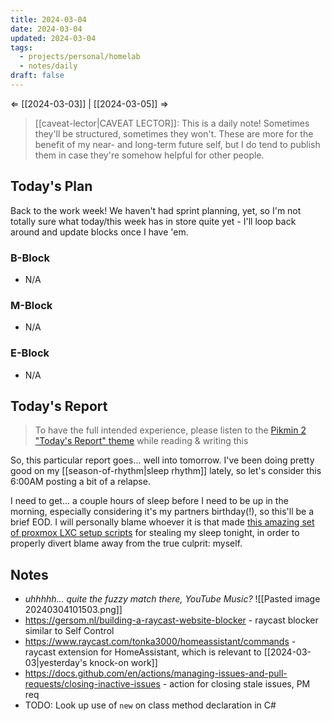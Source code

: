 ```yaml
---
title: 2024-03-04
date: 2024-03-04
updated: 2024-03-04
tags:
  - projects/personal/homelab
  - notes/daily
draft: false
---
```

⇐ [[2024-03-03]] | [[2024-03-05]] ⇒

> [[caveat-lector|CAVEAT LECTOR]]: This is a daily note! Sometimes they'll be structured, sometimes they won't. These are more for the benefit of my near- and long-term future self, but I do tend to publish them in case they're somehow helpful for other people.

## Today's Plan

Back to the work week! We haven't had sprint planning, yet, so I'm not totally sure what today/this week has in store quite yet - I'll loop back around and update blocks once I have 'em.

### B-Block

- N/A

### M-Block

- N/A

### E-Block

- N/A

## Today's Report

> To have the full intended experience, please listen to the [Pikmin 2 "Today's Report" theme](https://www.youtube.com/watch?v=l1fCmKZnq3U&list=PLwyW5mbdZMGN8mGTqvDhsBs37SW4TkHcw&index=85) while reading & writing this

So, this particular report goes... well into tomorrow. I've been doing pretty good on my [[season-of-rhythm|sleep rhythm]] lately, so let's consider this 6:00AM posting a bit of a relapse.

I need to get... a couple hours of sleep before I need to be up in the morning, especially considering it's my partners birthday(!), so this'll be a brief EOD. I will personally blame whoever it is that made [this amazing set of proxmox LXC setup scripts](https://tteck.github.io/Proxmox/) for stealing my sleep tonight, in order to properly divert blame away from the true culprit: myself.

## Notes

-  *uhhhhh... quite the fuzzy match there, YouTube Music?*
  ![[Pasted image 20240304101503.png]]
- https://gersom.nl/building-a-raycast-website-blocker - raycast blocker similar to Self Control
- https://www.raycast.com/tonka3000/homeassistant/commands - raycast extension for HomeAssistant, which is relevant to [[2024-03-03|yesterday's knock-on work]]
- https://docs.github.com/en/actions/managing-issues-and-pull-requests/closing-inactive-issues - action for closing stale issues, PM req
- TODO: Look up use of `new` on class method declaration in C#